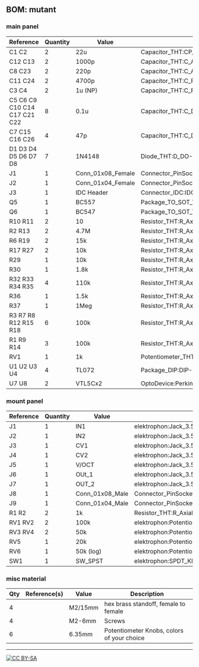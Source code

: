 ## BOM: mutant

### main panel

|Reference                    |Quantity|Value            |Footprint                                                     |
|-----------------------------|--------|-----------------|--------------------------------------------------------------|
|C1 C2                        |2       |22u              |Capacitor_THT:CP_Radial_D6.3mm_P2.50mm                        |
|C12 C13                      |2       |1000p            |Capacitor_THT:C_Axial_L12.0mm_D6.5mm_P15.00mm_Horizontal      |
|C8 C23                       |2       |220p             |Capacitor_THT:C_Axial_L12.0mm_D6.5mm_P15.00mm_Horizontal      |
|C11 C24                      |2       |4700p            |Capacitor_THT:C_Rect_L7.2mm_W4.5mm_P5.00mm_FKS2_FKP2_MKS2_MKP2|
|C3 C4                        |2       |1u (NP)          |Capacitor_THT:C_Rect_L7.2mm_W5.5mm_P5.00mm_FKS2_FKP2_MKS2_MKP2|
|C5 C6 C9 C10 C14 C17 C21 C22 |8       |0.1u             |Capacitor_THT:C_Disc_D3.4mm_W2.1mm_P2.50mm                    |
|C7 C15 C16 C26               |4       |47p              |Capacitor_THT:C_Disc_D3.8mm_W2.6mm_P2.50mm                    |
|D1 D3 D4 D5 D6 D7 D8         |7       |1N4148           |Diode_THT:D_DO-35_SOD27_P7.62mm_Horizontal                    |
|J1                           |1       |Conn_01x08_Female|Connector_PinSocket_2.54mm:PinSocket_1x08_P2.54mm_Vertical    |
|J2                           |1       |Conn_01x04_Female|Connector_PinSocket_2.54mm:PinSocket_1x04_P2.54mm_Vertical    |
|J3                           |1       |IDC Header       |Connector_IDC:IDC-Header_2x05_P2.54mm_Vertical                |
|Q5                           |1       |BC557            |Package_TO_SOT_THT:TO-92_Inline_Wide                          |
|Q6                           |1       |BC547            |Package_TO_SOT_THT:TO-92_Inline_Wide                          |
|R10 R11                      |2       |10               |Resistor_THT:R_Axial_DIN0207_L6.3mm_D2.5mm_P10.16mm_Horizontal|
|R2 R13                       |2       |4.7M             |Resistor_THT:R_Axial_DIN0207_L6.3mm_D2.5mm_P10.16mm_Horizontal|
|R6 R19                       |2       |15k              |Resistor_THT:R_Axial_DIN0207_L6.3mm_D2.5mm_P2.54mm_Vertical   |
|R17 R27                      |2       |10k              |Resistor_THT:R_Axial_DIN0207_L6.3mm_D2.5mm_P2.54mm_Vertical   |
|R29                          |1       |10k              |Resistor_THT:R_Axial_DIN0207_L6.3mm_D2.5mm_P10.16mm_Horizontal|
|R30                          |1       |1.8k             |Resistor_THT:R_Axial_DIN0207_L6.3mm_D2.5mm_P10.16mm_Horizontal|
|R32 R33 R34 R35              |4       |110k             |Resistor_THT:R_Axial_DIN0207_L6.3mm_D2.5mm_P10.16mm_Horizontal|
|R36                          |1       |1.5k             |Resistor_THT:R_Axial_DIN0207_L6.3mm_D2.5mm_P10.16mm_Horizontal|
|R37                          |1       |1Meg             |Resistor_THT:R_Axial_DIN0207_L6.3mm_D2.5mm_P10.16mm_Horizontal|
|R3 R7 R8 R12 R15 R18         |6       |100k             |Resistor_THT:R_Axial_DIN0207_L6.3mm_D2.5mm_P10.16mm_Horizontal|
|R1 R9 R14                    |3       |100k             |Resistor_THT:R_Axial_DIN0207_L6.3mm_D2.5mm_P2.54mm_Vertical   |
|RV1                          |1       |1k               |Potentiometer_THT:Potentiometer_Bourns_3386P_Vertical         |
|U1 U2 U3 U4                  |4       |TL072            |Package_DIP:DIP-8_W7.62mm_Socket                              |
|U7 U8                        |2       |VTL5Cx2          |OptoDevice:PerkinElmer_VTL5Cx2                                |

### mount panel                                            

|Reference|Quantity|Value          |Footprint                                                     |
|---------|--------|---------------|--------------------------------------------------------------|
|J1       |1       |IN1            |elektrophon:Jack_3.5mm_WQP-PJ398SM_Vertical                   |
|J2       |1       |IN2            |elektrophon:Jack_3.5mm_WQP-PJ398SM_Vertical                   |
|J3       |1       |CV1            |elektrophon:Jack_3.5mm_WQP-PJ398SM_Vertical                   |
|J4       |1       |CV2            |elektrophon:Jack_3.5mm_WQP-PJ398SM_Vertical                   |
|J5       |1       |V/OCT          |elektrophon:Jack_3.5mm_WQP-PJ398SM_Vertical                   |
|J6       |1       |OUt_1          |elektrophon:Jack_3.5mm_WQP-PJ398SM_Vertical                   |
|J7       |1       |OUT_2          |elektrophon:Jack_3.5mm_WQP-PJ398SM_Vertical                   |
|J8       |1       |Conn_01x08_Male|Connector_PinSocket_2.54mm:PinSocket_1x08_P2.54mm_Vertical    |
|J9       |1       |Conn_01x04_Male|Connector_PinSocket_2.54mm:PinSocket_1x04_P2.54mm_Vertical    |
|R1 R2    |2       |1k             |Resistor_THT:R_Axial_DIN0207_L6.3mm_D2.5mm_P10.16mm_Horizontal|
|RV1 RV2  |2       |100k           |elektrophon:Potentiometer_Alpha_RD901F-40-00D_Single_Vertical |
|RV3 RV4  |2       |50k            |elektrophon:Potentiometer_Alpha_RD901F-40-00D_Single_Vertical |
|RV5      |1       |20k            |elektrophon:Potentiometer_Alpha_RD901F-40-00D_Single_Vertical |
|RV6      |1       |50k (log)      |elektrophon:Potentiometer_Alpha_RD901F-40-00D_Single_Vertical |
|SW1      |1       |SW_SPST        |elektrophon:SPDT_KIT                                          |

### misc material

| Qty | Reference(s)             | Value              | Description | 
|-----|--------------------------|--------------------|-------------|
| 4   |                         | M2/15mm             | hex brass standoff, female to female | 
| 4   |                        | M2-6mm               | Screws   |
| 6   |                        | 6.35mm              | Potentiometer Knobs, colors of your choice   |

---
[![CC BY-SA](https://licensebuttons.net/l/by-sa/3.0/88x31.png)](https://creativecommons.org/licenses/by-sa/4.0/)

